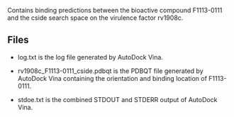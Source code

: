 Contains binding predictions between the bioactive compound F1113-0111 and the cside search space on the virulence factor rv1908c.

## Files

- log.txt is the log file generated by AutoDock Vina.

- rv1908c_F1113-0111_cside.pdbqt is the PDBQT file generated by AutoDock Vina containing the orientation and binding location of F1113-0111.

- stdoe.txt is the combined STDOUT and STDERR output of AutoDock Vina.

